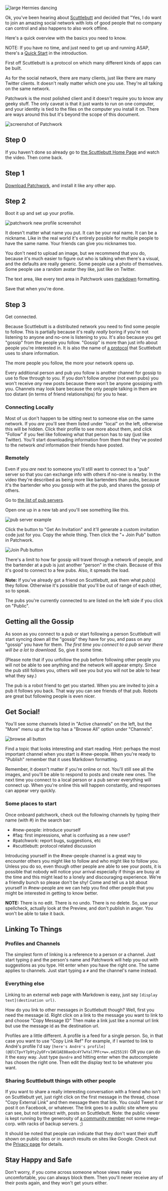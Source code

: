 ![large Hermies dancing](assets/garden/large-hermies-dancing.gif)

Ok, you've been hearing about [Scuttlebutt](https://scuttlebutt.nz)  and decided
that "Yes, I do want to join an amazing social network with lots of good people
that no company can control and also happens to also work offline. 

Here's a quick overview with the basics you need to know.

NOTE: If you have no time, and just need to get up and running ASAP, there's a
[Quick Start](README.md#quick-start) in the introduction. 


First off Scuttlebutt is a protocol on which many different kinds of apps can be
built. 

As for the social network, there are many clients, just like there are many
Twitter clients. It doesn't really matter which one you use. They're all talking
on the same network. 

Patchwork is the most polished client and it doesn't require you to know any
geeky stuff. The only caveat is that it just wants to run on one computer, and
your identity is tied to the files on the computer you install it on. There are
ways around this but it's beyond the scope of this document.

![screenshot of Patchwork](assets/screenshots/patchwork.jpg)


## Step 0 

If you haven't done so already go to [the Scuttlebutt Home Page](README.md) 
and watch the video. Then come back. 

## Step 1 

[Download Patchwork](http://dinosaur.is/patchwork-downloader/), and
install it like any other app. 
 
## Step 2 

Boot it up and set up your profile. 

![patchwork new profile screenshot](assets/screenshots/patchwork-first-boot.png)

It doesn't matter what name you put. It can be your real name. It can be a
nickname. Like in the real world it's entirely possible for multiple people to have
the same name. Your friends can give you nicknames too. 

You don't need to upload an image, but we recommend that you do, because it's
much easier to figure out who is talking when there's a visual, and the defaults
are really generic. Some people use a photo of themselves. Some people use a
random avatar they like, just like on Twitter.

The text area, like every text area in Patchwork uses
[markdown](http://commonmark.org/help/) formatting.

Save that when you're done.

## Step 3 

Get connected. 

Because Scuttlebutt is a distributed network you need to find
some people to follow. This is partially because it's really _really_ boring if
you're not listening to anyone and no-one is listening to you. It's also because
you get "gossip" from the people you follow. "Gossip" is more than just info
about people you're interested in. It is also the name of [a protocol](concepts/gossip.md) 
that Scuttlebutt uses to share information. 

The more people you follow, the more your network opens up.

Every additional person and pub you follow is another channel for gossip to use
to flow through to you. If you don't follow _anyone_ (not even pubs) you won't
receive _any_ new posts because there won't be anyone gossiping with you.
Channels may look bare because the only people talking in them are too distant
(in terms of friend relationships) for you to hear. 

### Connecting Locally 

Most of us don't happen to be sitting next to someone
else on the same network.  If you _are_ you'll see them listed under "local" on
the left, otherwise this will be hidden. Click their profile to see more about
them, and click "Follow" if you feel like following what that person has to say
(just like Twitter).  You'll start downloading information from them that
they've posted to the network _and_ information their friends have posted. 

### Remotely 

Even if you _are_ next to someone you'll still want to connect to a
"pub" server so that you can exchange info with others if no-one is nearby. In
the video they're described as being more like bartenders than pubs, because
it's the bartender who you gossip with at the pub, and shares the gossip of
others.

Go to [the list of pub servers](https://github.com/ssbc/ssb-server/wiki/Pub-Servers). 

Open one up in a new tab and you'll see something like this.

![pub server example](assets/screenshots/pub-server-page-1.png)

Click the button to "Get An Invitation" and it'll generate a custom invitation
code just for you. Copy the whole thing. Then click the "+ Join Pub" button in
Patchwork. 

![Join Pub button](assets/screenshots/patchwork-join-pub-button.png)

There's a limit to how far gossip will travel through a network of people, and
the bartender at a pub is just another "person" in the chain. Because of this
it's good to connect to a few pubs. Also, it spreads the load. 

**Note:** If you've already got a friend on Scuttlebutt, ask them what pub(s)
they follow. Otherwise it's possible that you'll be out of range of each other,
so to speak. 

The pubs you're currently connected to are listed on the left side if you click
on "Public".

## Getting all the Gossip

As soon as you connect to a pub or start following a person Scuttlebutt will
start syncing down all the "gossip" they have for you, and pass on any "gossip"
you have for them. *The first time you connect to a pub server there will be a
lot to download.* So, give it some time.

(Please note that if you unfollow the pub before following other people you will not 
be able to see anything and the network will appear empty. Since the pub still follows 
you, others will see you but you will not be able to hear what they say.)

The pub is a robot friend to get you started. When you are invited to join a pub 
it follows you back. That way you can see friends of that pub. Robots are great but 
following people is even nicer. 


## Get Social!

You'll see some channels listed in "Active channels" on the left, but the "More"
menu up at the top has a "Browse All" option under "Channels".

![browse all button](assets/screenshots/patchwork-browse-all.png)

 
Find a topic that looks interesting and start reading. Hint: perhaps the most important 
channel when you start is #new-people. When you're ready to "Publish" remember that 
it uses Markdown formatting. 

Remember, it doesn't matter if you're online or not. You'll still see all the
images, and you'll be able to respond to posts and create new ones. The next
time you connect to a local person or a pub server everything will connect up.
When you're online this will happen constantly, and responses can appear very
quickly. 



### Some places to start

Once onboard patchwork, check out the following channels by typing their name
(with #) in the search bar:

* #new-people: introduce yourself
* #faq: first impressions, what is confusing as a new user?
* #patchwork: report bugs, suggestions, etc
* #scuttlebutt: protocol related discussion

Introducing yourself in the #new-people channel is a great way to encounter others you 
might like to follow and who might like to follow you. Unless you do so, even though 
other people are able to see your posts, it is possible that nobody will notice your 
arrival especially if things are busy at the time and this might lead to a lonely and 
discouraging experience. We're a friendly bunch so please don't be shy! Come and 
tell us a bit about yourself in #new-people are we can help you find other people 
that you might be interested in getting to know better.

**NOTE:** There is no edit. There is no undo. There is no delete. So, use your
spellcheck, actually look at the Preview, and don't publish in anger. You won't be
able to take it back. 

## Linking To Things 

### Profiles and Channels

The simplest form of linking is a reference to a person or a channel. Just start
typing `@` and the person's name and Patchwork will help you out with suggestions
as you type. Hit enter when you have the right one. The same applies to
channels. Just start typing a `#` and the channel's name instead. 


### Everything else

Linking to an external web page with Markdown is easy, just say
`[display text](destination url)`.

How do you link to other messages _in_ Scuttlebutt though? Well, first you need
the message id. Right click on a link to the message you want to link to and
choose "Copy Message ID" Then make a link just like a normal url link but use
the message id as the destination url. 

Profiles are a little different. A profile is a feed for a single person. So, in
that case you want to use "Copy Link Ref" For example, if I wanted to link to
André's profile I'd say 
`[here's André's profile](@QlCTpvY7p9ty2yOFrv1WU1AE88aoQc4Y7wYal7PFc+w=.ed25519)` OR you can do
it the easy way. Just type `@andre` and hitting enter when the autocomplete has
chosen the right one. Then edit the display text to be whatever you want. 

### Sharing Scuttlebutt things with other people 

If you want to share a really interesting conversation with a friend who
isn't on Scuttlebutt yet, just right click on the first message in the
thread, chose "Copy External Link" and then message them that link. You could
Tweet it or post it on Facebook, or whatever.  The link goes to a public site
where you can see, but not interact with, posts on Scuttlebutt. Note: the public
viewer is kept running by the generosity of 
[a community member](https://github.com/clehner) not some mega-corp. with racks 
of backup servers. ;) 

It should be noted that people can indicate that they don't want their stuff
shown on public sites or in search results on sites like Google. Check out the
[Privacy page](/faq/misc/privacy.md) for details. 

## Stay Happy and Safe

Don't worry, if you come across someone whose views make you uncomfortable, you can
always block them. Then you'll never receive any of their posts again, and they
won't get yours either. 

